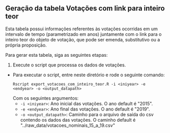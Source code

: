 ## Geração da tabela Votações com link para inteiro teor

Esta tabela possui informações referentes às votações ocorridas em um intervalo de tempo (parametrizado em anos) juntamente com o link para o inteiro teor do objeto de votação, que pode ser emenda, substitutivo ou a própria proposição.

Para gerar esta tabela, siga as seguintes etapas:

1. Execute o script que processa os dados de votações.
  * Para executar o script, entre neste diretório e rode o seguinte comando:
    ```
    Rscript export_votacoes_com_inteiro_teor.R -i <iniyear> -e <endyear> -o <output_datapath> 
    ```
    Com os seguintes argumentos:
     * `-i <iniyear>`: Ano inicial das votações. O ano default é "2015".
     * `-e <endyear>`: Ano final das votações. O ano default é "2019".
     * `-o <output_datapath>`: Caminho para o arquivo de saída do csv contendo os dados das votações. O caminho default é "../raw_data/votacoes_nominais_15_a_19.csv"